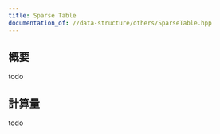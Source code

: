 ```yaml
---
title: Sparse Table
documentation_of: //data-structure/others/SparseTable.hpp
---
```


## 概要

todo

## 計算量
todo